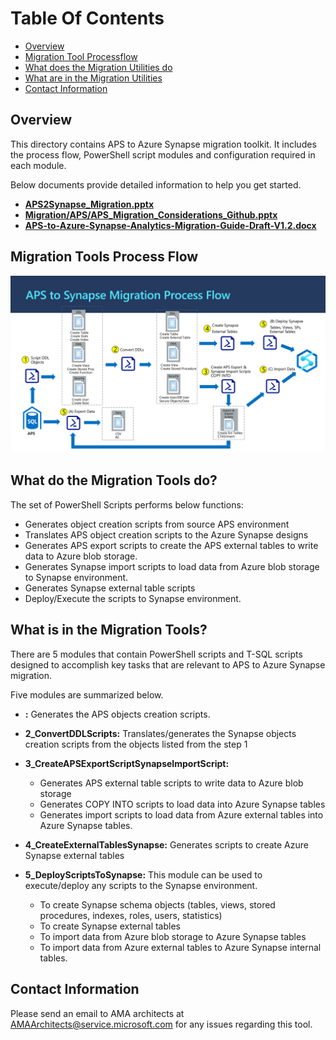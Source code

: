 
# **Table Of Contents**
 - [Overview](#overview) 
 - [Migration Tool Processflow](#migration-tool-processflow)
 - [What does the Migration Utilities do](#what-does-the-migration-utilities-do)
 - [What are in the Migration Utilities](#what-are-in-the-migration-utilities)
  - [Contact Information](#contact-information)



## Overview

This directory contains APS to Azure Synapse migration toolkit. It includes the process flow, PowerShell script modules and configuration required in each module.

Below documents provide detailed information to help you get started.

- [**APS2Synapse_Migration.pptx**](https://github.com/microsoft/AzureSynapseScriptsAndAccelerators/blob/main/Migration/APS/APS2Synapse_Migration.pptx) 
- [**Migration/APS/APS_Migration_Considerations_Github.pptx**](https://github.com/microsoft/AzureSynapseScriptsAndAccelerators/blob/main/Migration/APS/Migration/APS/APS_Migration_Considerations_Github.pptx) 
- [**APS-to-Azure-Synapse-Analytics-Migration-Guide-Draft-V1.2.docx**](https://github.com/microsoft/AzureSynapseScriptsAndAccelerators/blob/main/Migration/APS/APS-to-Azure-Synapse-Analytics-Migration-Guide-Draft-V1.2.docx) 




## Migration Tools Process Flow

![Tool Processflow](Images/ProcessFlow_v2.PNG)

## What do the Migration Tools do?

The set of PowerShell Scripts performs below functions:

- Generates object creation scripts from source APS environment
- Translates APS object creation scripts to the Azure Synapse designs
- Generates APS export scripts to create the APS external tables to write data to Azure blob storage.
- Generates Synapse import scripts to load data from Azure blob storage to Synapse environment.
- Generates Synapse external table scripts
- Deploy/Execute the scripts to Synapse environment.



## What is in the Migration Tools?

There are 5 modules that contain PowerShell scripts and T-SQL scripts designed to accomplish key tasks that are relevant to APS to Azure Synapse migration.

Five modules are summarized below.

- [1_CreateDDLScripts]: ../1_CreateDDLScripts

    **:** Generates the APS objects creation scripts.

- **2_ConvertDDLScripts:** Translates/generates the Synapse objects creation scripts from the objects listed from the step 1

- **3_CreateAPSExportScriptSynapseImportScript:** 
    - Generates APS external table scripts to write data to Azure blob storage
    - Generates COPY INTO scripts to load data into Azure Synapse tables 
    - Generates import scripts to load data from Azure external tables into Azure Synapse tables.
    
- **4_CreateExternalTablesSynapse:** Generates scripts to create Azure Synapse external tables

- **5_DeployScriptsToSynapse:** 
    This module can be used to execute/deploy any scripts to the Synapse environment.
    
    - To create Synapse schema objects (tables, views, stored procedures, indexes, roles, users, statistics)
    - To create Synapse external tables
    - To import data from Azure blob storage to Azure Synapse tables
    - To import data from Azure external tables to Azure Synapse internal tables.

## Contact Information

Please send an email to AMA architects at <AMAArchitects@service.microsoft.com> for any issues regarding this tool.
